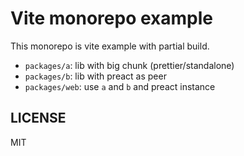 # Vite monorepo example

This monorepo is vite example with partial build.

- `packages/a`: lib with big chunk (prettier/standalone)
- `packages/b`: lib with preact as peer
- `packages/web`: use `a` and `b` and preact instance

## LICENSE

MIT
